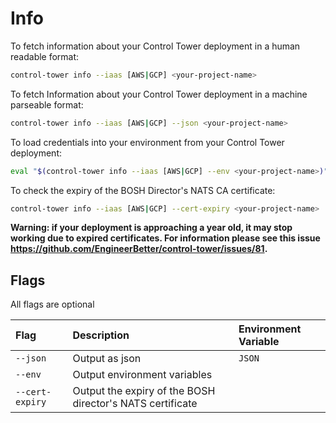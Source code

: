 # Info

To fetch information about your Control Tower deployment in a human readable format:

```sh
control-tower info --iaas [AWS|GCP] <your-project-name>
```

To fetch Information about your Control Tower deployment in a machine parseable format:

```sh
control-tower info --iaas [AWS|GCP] --json <your-project-name>
```

To load credentials into your environment from your Control Tower deployment:

```sh
eval "$(control-tower info --iaas [AWS|GCP] --env <your-project-name>)"
```

To check the expiry of the BOSH Director's NATS CA certificate:

```sh
control-tower info --iaas [AWS|GCP] --cert-expiry <your-project-name>
```

**Warning: if your deployment is approaching a year old, it may stop working due to expired certificates. For information please see this issue https://github.com/EngineerBetter/control-tower/issues/81.**

## Flags

All flags are optional

|**Flag**|**Description**|**Environment Variable**|
|:-|:-|:-|
|`--json`|Output as json|`JSON`
|`--env`|Output environment variables||
|`--cert-expiry`|Output the expiry of the BOSH director's NATS certificate||
